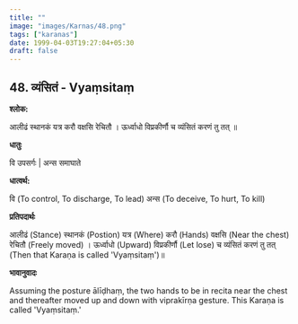 ```yaml
---
title: ""
image: "images/Karnas/48.png"
tags: ["karanas"]
date: 1999-04-03T19:27:04+05:30
draft: false
---
```


## 48. व्यंसितं - Vyaṃsitaṃ

**श्लोक:**

आलीढं स्थानकं यत्र करौ वक्षसि रेचितौ । ऊर्ध्वाधो विप्रकीर्णौ च व्यंसितं करणं तु तत् ॥

**धातुः**

वि उपसर्गः |
अन्स समाघाते

**धात्वर्थ:**

वि (To control, To discharge, To lead) 
अन्स (To deceive, To hurt, To kill)

**प्रतिपदार्थः**

आलीढं (Stance) स्थानकं (Postion) यत्र (Where) करौ (Hands) वक्षसि (Near the chest) रेचितौ (Freely moved) । ऊर्ध्वाधो (Upward) विप्रकीर्णौ (Let lose) च व्यंसितं करणं तु तत् (Then that Karaṇa is called 'Vyaṃsitaṃ')॥

**भावानुवादः**

Assuming the posture ālīḍhaṃ, the two hands to be in recita near the chest and thereafter moved up and down with viprakīrṇa gesture. This Karaṇa is called 'Vyaṃsitaṃ.'